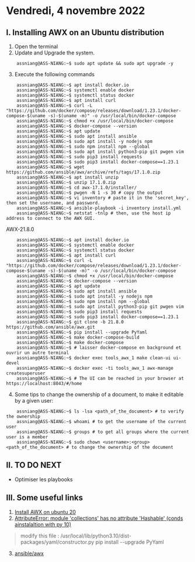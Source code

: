 # Vendredi, 4 novembre 2022
## I. Installing AWX on an Ubuntu distribution
1. Open the terminal
2. Update and Upgrade the system.
```shell
    assniang@ASS-NIANG:~$ sudo apt update && sudo apt upgrade -y
```
3. Execute the following commands
```shell
    assniang@ASS-NIANG:~$ apt install docker.io
    assniang@ASS-NIANG:~$ systemctl enable docker
    assniang@ASS-NIANG:~$ systemctl status docker
    assniang@ASS-NIANG:~$ apt install curl
    assniang@ASS-NIANG:~$ curl -L "https://github.com/docker/compose/releases/download/1.23.1/docker-compose-$(uname -s)-$(uname -m)" -o /usr/local/bin/docker-compose
    assniang@ASS-NIANG:~$ chmod +x /usr/local/bin/docker-compose
    assniang@ASS-NIANG:~$ docker-compose --version
    assniang@ASS-NIANG:~$ apt update
    assniang@ASS-NIANG:~$ sudo apt install ansible
    assniang@ASS-NIANG:~$ sudo apt install -y nodejs npm
    assniang@ASS-NIANG:~$ sudo npm install npm --global
    assniang@ASS-NIANG:~$ sudo apt install python3-pip git pwgen vim
    assniang@ASS-NIANG:~$ sudo pip3 install requests
    assniang@ASS-NIANG:~$ sudo pip3 install docker-compose==1.23.1
    assniang@ASS-NIANG:~$ wget https://github.com/ansible/awx/archive/refs/tags/17.1.0.zip
    assniang@ASS-NIANG:~$ apt install unzip
    assniang@ASS-NIANG:~$ unzip 17.1.0.zip
    assniang@ASS-NIANG:~$ cd awx-17.1.0/installer/
    assniang@ASS-NIANG:~$ pwgen -N 1 -s 30 # copy the output
    assniang@ASS-NIANG:~$ vi inventory # paste it in the 'secret_key', then set the username, and password.
    assniang@ASS-NIANG:~$ ansible-playbook -i inventory install.yml
    assniang@ASS-NIANG:~$ netstat -tnlp # then, use the host ip address to connect to the AWX GUI.
```
AWX-21.8.0
```shell
    assniang@ASS-NIANG:~$ apt install docker.io
    assniang@ASS-NIANG:~$ systemctl enable docker
    assniang@ASS-NIANG:~$ systemctl status docker
    assniang@ASS-NIANG:~$ apt install curl
    assniang@ASS-NIANG:~$ curl -L "https://github.com/docker/compose/releases/download/1.23.1/docker-compose-$(uname -s)-$(uname -m)" -o /usr/local/bin/docker-compose
    assniang@ASS-NIANG:~$ chmod +x /usr/local/bin/docker-compose
    assniang@ASS-NIANG:~$ docker-compose --version
    assniang@ASS-NIANG:~$ apt update
    assniang@ASS-NIANG:~$ sudo apt install ansible
    assniang@ASS-NIANG:~$ sudo apt install -y nodejs npm
    assniang@ASS-NIANG:~$ sudo npm install npm --global
    assniang@ASS-NIANG:~$ sudo apt install python3-pip git pwgen vim
    assniang@ASS-NIANG:~$ sudo pip3 install requests
    assniang@ASS-NIANG:~$ sudo pip3 install docker-compose==1.23.1
    assniang@ASS-NIANG:~$ git clone -b 21.8.0 https://github.com/ansible/awx.git
    assniang@ASS-NIANG:~$ pip install --upgrade PyYaml
    assniang@ASS-NIANG:~$ make docker-compose-build
    assniang@ASS-NIANG:~$ make docker-compose 
    assniang@ASS-NIANG:~$ # laisser docker-compose en background et ouvrir un autre terminal
    assniang@ASS-NIANG:~$ docker exec tools_awx_1 make clean-ui ui-devel
    assniang@ASS-NIANG:~$ docker exec -ti tools_awx_1 awx-manage createsuperuser
    assniang@ASS-NIANG:~$ # The UI can be reached in your browser at https://localhost:8043/#/home

```


4. Some tips to change the ownership of a document, to make it editable by a given user:
```shell
    assniang@ASS-NIANG:~$ ls -lsa <path_of_the_document> # to verify the ownership
    assniang@ASS-NIANG:~$ whoami # to get the username of the current user
    assniang@ASS-NIANG:~$ groups # to get all groups where the current user is a member
    assniang@ASS-NIANG:~$ sudo chown <username>:<group> <path_of_the_document> # to change the ownership of the document
```


## II. TO DO NEXT
- Optimiser les playbooks

## III. Some useful links

1. [Install AWX on ubuntu 20](https://www.youtube.com/watch?v=NolU7yKfLGU)
2. [AttributeError: module 'collections' has no attribute 'Hashable' (conds ainstalaltion with py 10)](https://github.com/ablab/spades/issues/873)
> modify this file : /usr/local/lib/python3.10/dist-packages/yaml/constructor.py
> pip install --upgrade PyYaml
3. [ansible/awx]([https://www.youtube.com/watch?v=NolU7yKfLGU](https://github.com/ansible/awx/tree/devel/tools/docker-compose))
